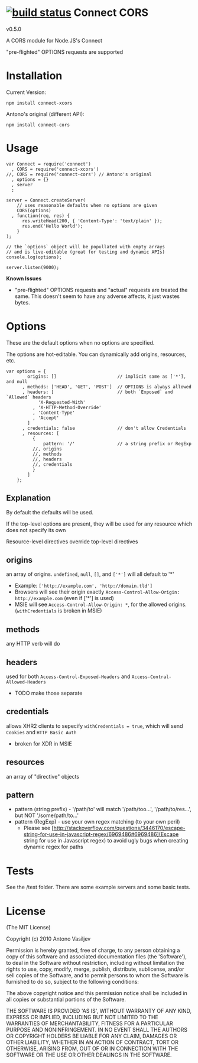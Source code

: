 [![build status](https://secure.travis-ci.org/antono/connect-cors.png)](http://travis-ci.org/antono/connect-cors)
Connect CORS
====

v0.5.0

A CORS module for Node.JS's Connect


"pre-flighted" OPTIONS requests are supported


Installation
===

Current Version:

    npm install connect-xcors

Antono's original (different API):

    npm install connect-cors

Usage
===


    var Connect = require('connect')
      , CORS = require('connect-xcors')
    //, CORS = require('connect-cors') // Antono's original
      , options = {}
      , server
      ;
     
    server = Connect.createServer(
        // uses reasonable defaults when no options are given
        CORS(options)
      , function(req, res) {
          res.writeHead(200, { 'Content-Type': 'text/plain' });
          res.end('Hello World');
        }
    );

    // the `options` object will be popullated with empty arrays
    // and is live-editable (great for testing and dynamic APIs)
    console.log(options);

    server.listen(9000);

**Known Issues**

  * "pre-flighted" OPTIONS requests and "actual" requests are treated the same. This doesn't seem to have any adverse affects, it just wastes bytes.


Options
===

These are the default options when no options are specified.

The options are hot-editable. You can dynamically add origins, resources, etc.

    var options = {
            origins: []                       // implicit same as ['*'], and null
          , methods: ['HEAD', 'GET', 'POST']  // OPTIONS is always allowed
          , headers: [                        // both `Exposed` and `Allowed` headers
                'X-Requested-With'
              , 'X-HTTP-Method-Override'
              , 'Content-Type'
              , 'Accept'
            ]
          , credentials: false                // don't allow Credentials
          , resources: [
              {
                  pattern: '/'                // a string prefix or RegExp
              //, origins
              //, methods
              //, headers
              //, credentials
              }
            ]
        };


Explanation
---

By default the defaults will be used.

If the top-level options are present, they will be used for any resource which does not specify its own

Resource-level directives override top-level directives

origins
---

an array of origins. `undefined`, `null`, `[]`, and `['*']` will all default to '*'

  * Example: `['http://example.com', 'http://domain.tld']`
  * Browsers will see their origin exactly `Access-Control-Allow-Origin: http://example.com` (even if ['*'] is used)
  * MSIE will see `Access-Control-Allow-Origin: *`, for the allowed origins. (`withCredentials` is broken in MSIE)

methods
---

any HTTP verb will do

headers
---

used for both `Access-Control-Exposed-Headers` and `Access-Contral-Allowed-Headers`

  * TODO make those separate


credentials
---

allows XHR2 clients to sepecify `withCredentials = true`, which will send `Cookies` and `HTTP Basic Auth`

  * broken for XDR in MSIE

resources
---

an array of "directive" objects

pattern
---

  * pattern (string prefix) - '/path/to' will match '/path/too...', '/path/to/res...', but NOT '/some/path/to...'
  * pattern (RegExp) - use your own regex matching (to your own peril)
    * Please see [http://stackoverflow.com/questions/3446170/escape-string-for-use-in-javascript-regex/6969486#6969486](Escape string for use in Javascript regex) to avoid ugly bugs when creating dynamic regex for paths

Tests
===

See the /test folder. There are some example servers and some basic tests.

License 
===

(The MIT License)

Copyright (c) 2010 Antono Vasiljev

Permission is hereby granted, free of charge, to any person obtaining
a copy of this software and associated documentation files (the
'Software'), to deal in the Software without restriction, including
without limitation the rights to use, copy, modify, merge, publish,
distribute, sublicense, and/or sell copies of the Software, and to
permit persons to whom the Software is furnished to do so, subject to
the following conditions:

The above copyright notice and this permission notice shall be
included in all copies or substantial portions of the Software.

THE SOFTWARE IS PROVIDED 'AS IS', WITHOUT WARRANTY OF ANY KIND,
EXPRESS OR IMPLIED, INCLUDING BUT NOT LIMITED TO THE WARRANTIES OF
MERCHANTABILITY, FITNESS FOR A PARTICULAR PURPOSE AND NONINFRINGEMENT.
IN NO EVENT SHALL THE AUTHORS OR COPYRIGHT HOLDERS BE LIABLE FOR ANY
CLAIM, DAMAGES OR OTHER LIABILITY, WHETHER IN AN ACTION OF CONTRACT,
TORT OR OTHERWISE, ARISING FROM, OUT OF OR IN CONNECTION WITH THE
SOFTWARE OR THE USE OR OTHER DEALINGS IN THE SOFTWARE.
